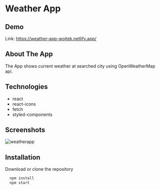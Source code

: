 
# Weather App



## Demo

Link: https://weather-app-wojtek.netlify.app/


## About The App

The App shows current weather at searched city using OpenWeatherMap api.
## Technologies

* react
* react-icons
* fetch
* styled-components

## Screenshots

![weatherapp](https://wojtekk-dev.netlify.app/img/screens/weatherapp.png)


## Installation

Download or clone the repository

```bash
  npm install 
  npm start
```
    
